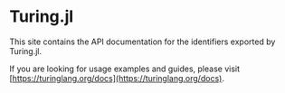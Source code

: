 # Turing.jl

This site contains the API documentation for the identifiers exported by Turing.jl.

If you are looking for usage examples and guides, please visit [https://turinglang.org/docs](https://turinglang.org/docs).
